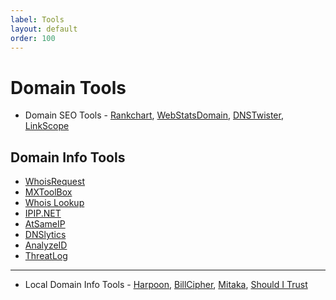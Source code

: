 ```yaml
---
label: Tools
layout: default
order: 100
---
```

# Domain Tools
* Domain SEO Tools - [Rankchart](https://rankchart.org/), [WebStatsDomain](https://webstatsdomain.org/), [DNSTwister](https://dnstwister.report/), [LinkScope](https://accentusoft.com/)
## Domain Info Tools
* [WhoisRequest](https://whoisrequest.com/)
* [MXToolBox](https://mxtoolbox.com/DNSLookup.aspx)
* [Whois Lookup](https://whois.domaintools.com/)
* [IPIP.NET](https://whois.ipip.net/)
* [AtSameIP](https://atsameip.intercode.ca/)
* [DNSlytics](https://dnslytics.com/)
* [AnalyzeID](https://analyzeid.com/)
* [ThreatLog](https://www.threatlog.com/) 
***
* Local Domain Info Tools - [Harpoon](https://hakin9.org/harpoon-osint-cli-tool/), [BillCipher](https://github.com/84KaliPleXon3/BillCipher), [Mitaka](https://github.com/ninoseki/mitaka), [Should I Trust](https://github.com/ericalexanderorg/should-i-trust)
